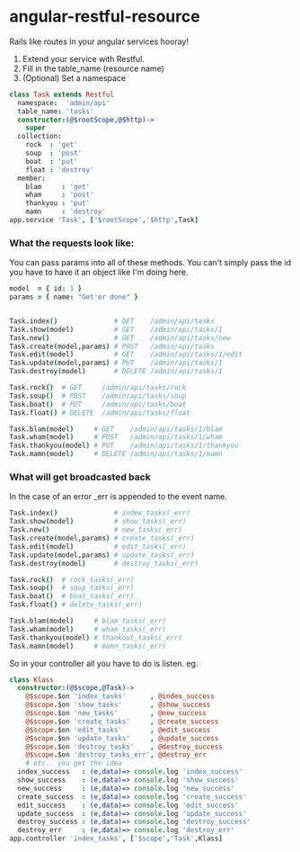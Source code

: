 angular-restful-resource
========================
 
Rails like routes in your angular services hooray!

1. Extend your service with Restful.
2. Fill in the table_name (resource name)
3. (Optional) Set a namespace

`````coffeescript
class Task extends Restful
  namespace:  'admin/api'
  table_name: 'tasks'
  constructor:(@$rootScope,@$http)->
    super
  collection:
    rock  : 'get' 
    soup  : 'post'
    boat  : 'put'
    float : 'destroy'
  member:
    blam     : 'get'
    wham     : 'post'
    thankyou : 'put'
    mamn     : 'destroy'
app.service 'Task', ['$rootScope','$http',Task]
`````

### What the requests look like:

You can pass params into all of these methods.
You can't simply pass the id you have to have
it an object like I'm doing here.

`````coffeescript
model  = { id: 1 }
params = { name: "Get'er done" }


Task.index()              # GET    /admin/api/tasks     
Task.show(model)          # GET    /admin/api/tasks/1
Task.new()                # GET    /admin/api/tasks/new
Task.create(model,params) # POST   /admin/api/tasks
Task.edit(model)          # GET    /admin/api/tasks/1/edit
Task.update(model,params) # PUT    /admin/api/tasks/1
Task.destroy(model)       # DELETE /admin/api/tasks/1

Task.rock()  # GET     /admin/api/tasks/rock
Task.soup()  # POST    /admin/api/tasks/soup
Task.boat()  # PUT     /admin/api/tasks/boat
Task.float() # DELETE  /admin/api/tasks/float

Task.blam(model)     # GET    /admin/api/tasks/1/blam
Task.wham(model)     # POST   /admin/api/tasks/1/wham
Task.thankyou(model) # PUT    /admin/api/tasks/1/thankyou
Task.mamn(model)     # DELETE /admin/api/tasks/1/mamn
`````

### What will get broadcasted back

In the case of an error _err is appended to the event name.


`````coffeescript
Task.index()              # index_tasks(_err)
Task.show(model)          # show_tasks(_err)
Task.new()                # new_tasks(_err)
Task.create(model,params) # create_tasks(_err)
Task.edit(model)          # edit_tasks(_err)
Task.update(model,params) # update_tasks(_err)
Task.destroy(model)       # destroy_tasks(_err)

Task.rock()  # rock_tasks(_err)
Task.soup()  # soup_tasks(_err)
Task.boat()  # boat_tasks(_err)
Task.float() # delete_tasks(_err)

Task.blam(model)     # blam_tasks(_err)
Task.wham(model)     # wham_tasks(_err)
Task.thankyou(model) # thankout_tasks(_err)
Task.mamn(model)     # mamn_tasks(_err)
`````

So in your controller all you have to do is listen.
eg.

`````coffeescript
class Klass
  constructor:(@$scope,@Task)->
    @$scope.$on 'index_tasks'      , @index_success
    @$scope.$on 'show_tasks'       , @show_success
    @$scope.$on 'new_tasks'        , @new_success
    @$scope.$on 'create_tasks'     , @create_success
    @$scope.$on 'edit_tasks'       , @edit_success
    @$scope.$on 'update_tasks'     , @update_success
    @$scope.$on 'destroy_tasks'    , @destroy_success
    @$scope.$on 'destroy_tasks_err', @destroy_err
    # etc.. you get the idea
  index_success   : (e,data)=> console.log 'index_success'
  show_success    : (e,data)=> console.log 'show_success'
  new_success     : (e,data)=> console.log 'new_success'
  create_success  : (e,data)=> console.log 'create_success'
  edit_success    : (e,data)=> console.log 'edit_success'
  update_success  : (e,data)=> console.log 'update_success'
  destroy_success : (e,data)=> console.log 'destroy_success'
  destroy_err     : (e,data)=> console.log 'destroy_err'
app.controller 'index_tasks', ['$scope','Task',Klass]
`````
